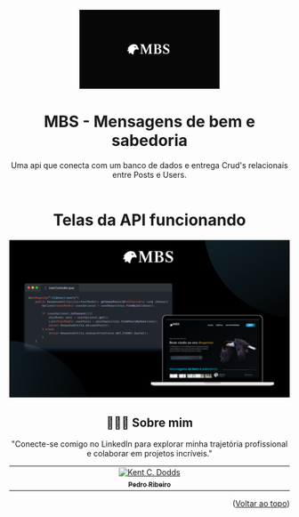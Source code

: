 
<a id="readme-top"></a>
<div align="center">
  <a href="https://github.com/Ribeirozip/MBS/blob/main/MBlogS/assets/19.jpg">
    <img width="50%" src="https://github.com/Ribeirozip/MBS/blob/main/MBlogS/assets/19.jpg" alt="Logo">
  </a>


  <h1 align="center">MBS - Mensagens de bem e sabedoria</h3>

  <p align="center">
    Uma api que conecta com um banco de dados e entrega Crud's relacionais entre Posts e Users. 
    <br />
    <br />
  
</div>

<h1 align="center">Telas da API funcionando</h3>

<div align="center">
  <a href="https://github.com/Ribeirozip/MBS/blob/main/MBlogS/assets/22.jpg">
    <img width="600" src="https://github.com/Ribeirozip/MBS/blob/main/MBlogS/assets/22.jpg" alt="Logo">
  </a>





## 👨🏻‍🚀 Sobre mim
"Conecte-se comigo no LinkedIn para explorar minha trajetória profissional e colaborar em projetos incríveis."
<table>
  <tbody>
    <tr>
      <td align="center" valign="top" width="14.28%"><a href="https://www.linkedin.com/in/pedroribeirodev/"><img src="https://media.licdn.com/dms/image/D5603AQGeBMgeQUHYlA/profile-displayphoto-shrink_200_200/0/1695850475294?e=1712793600&v=beta&t=SV2dqF4a9mkM6WZcGyTEL5TLLBpADGz2bKW2Xd6kaZM" width="100px;" alt="Kent C. Dodds"/><br /><sub><b>Pedro Ribeiro</b></sub></a><br />
    </tr>
  </tbody>
</table>

<p align="right">(<a href="#readme-top">Voltar ao topo</a>)</p>
